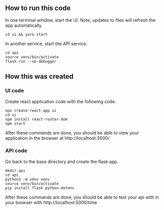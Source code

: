 
## How to run this code

In one terminal window, start the UI. Note, updates to files will refresh the app automatically.
```
cd ui && yarn start
```

In another service, start the API service.
```
cd api
source venv/bin/activate
flask run --no-debugger
```

## How this was created

### UI code

Create react application code with the following code.

```
npx create-react-app ui
cd ui
npm install react-router-dom
npm start
```

After these commands are done, you should be able to view your application in the browser at http://localhost:3000/

### API code
Go back to the base directory and create the flask app.

```
mkdir api
cd api
python3 -m venv venv
source venv/bin/activate
pip install flask python-dotenv
```

After these commands are done, you should be able to test your api with in your browser with http://localhost:5000/time
